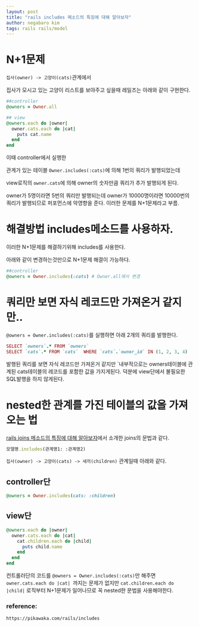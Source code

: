 ```yaml
---
layout: post
title: "rails includes 메소드의 특징에 대해 알아보자"
author: negabaro kim
tags: rails rails/model
---
```


# N+1문제

`집사(owner) -> 고양이(cats)`관계에서


집사가 모시고 있는 고양이 리스트를 보야주고 싶을때 레일즈는 아래와 같이 구현한다.

```ruby
##controller
@owners = Owner.all
```


```ruby
## view
@owners.each do |owner|
  owner.cats.each do |cat| 
    puts cat.name
  end
end
```

이때 controller에서 실행한

관계가 있는 테이블 `Owner.includes(:cats)`에 의해 1번의 쿼리가 발행되었는데

view로직의 `owner.cats`에 의해 owner의 숫자만큼 쿼리가 추가 발행되게 된다.

owner가 5명이라면 5번의 쿼리만 발행되는데 owner가 10000명이라면 10000번의 쿼리가 발행되므로
퍼포먼스에 악영향을 준다. 이러한 문제를 N+1문제라고 부름.



# 해결방법 includes메소드를 사용하자.

이러한 N+1문제를 해결하기위해 includes를 사용한다.

아래와 같이 변경하는것만으로 N+1문제 해결이 가능하다.

```ruby
##controller
@owners = Owner.includes(:cats) # Owner.all에서 변경
```


# 쿼리만 보면 자식 레코드만 가져온거 같지만..

`@owners = Owner.includes(:cats)`를 실행하면 아래 2개의 쿼리를 발행한다.


```ruby
SELECT `owners`.* FROM `owners` 
SELECT `cats`.* FROM `cats`  WHERE `cats`.`owner_id` IN (1, 2, 3, 4)
```

발행된 쿼리를 보면 자식 레코드만 가져온거 같지만 `내부적으로는 owners테이블에 관계된 cats테이블의 레코드를 포함한 값을 가지게된다.
덕분에 view단에서 불필요한 SQL발행을 하지 않게된다.


# nested한 관계를 가진 테이블의 값을 가져오는 법

[rails joins 메소드의 특징에 대해 알아보자]에서 소개한 joins의 문법과 같다.

```ruby
모델명.includes(관계명1: :관계명2)
```


`집사(owner) -> 고양이(cats) -> 새끼(children)` 관계일때 아래와 같다.


## controller단

```ruby
@owners = Owner.includes(cats: :children)
```

## view단

```ruby
@owners.each do |owner|
  owner.cats.each do |cat| 
    cat.children.each do |child|
      puts child.name
    end
  end
end
```


컨트롤러단의 코드를 `@owners = Owner.includes(:cats)`만 해주면 
`owner.cats.each do |cat| `까지는 문제가 없지만 `cat.children.each do |child|` 로직부터 N+1문제가 일어나므로 꼭 nested한 문법을 사용해야한다.

### reference:

```
https://pikawaka.com/rails/includes
```

[rails joins 메소드의 특징에 대해 알아보자]: https://negabaro.github.io/archive/rails-join-query-detail